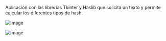 Aplicación con las librerias Tkinter y Haslib que solicita un texto y permite calcular los diferentes tipos de hash.

![image](https://github.com/MixDark/CalculadorHash/assets/151795541/bc29b613-91ee-4c9a-9817-2b3d62bffa1d)

![image](https://github.com/MixDark/CalculadorHash/assets/151795541/38d3fecc-e485-421a-9b73-0c79bb2d6393)
